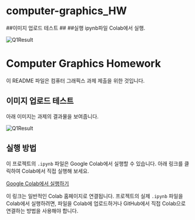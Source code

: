 # computer-graphics_HW



##이미지 업로드 테스트 ##
##실행 ipynb파일  Colab에서 실행.

![Q1Result](https://github.com/WoonBong/computer-graphics_HW/assets/84709612/a240eb60-9966-42f3-9407-d2338775adf8)


# Computer Graphics Homework

이 README 파일은 컴퓨터 그래픽스 과제 제출을 위한 것입니다.

## 이미지 업로드 테스트

아래 이미지는 과제의 결과물을 보여줍니다.

![Q1Result](https://github.com/WoonBong/computer-graphics_HW/assets/84709612/a240eb60-9966-42f3-9407-d2338775adf8)

## 실행 방법

이 프로젝트의 `.ipynb` 파일은 Google Colab에서 실행할 수 있습니다. 아래 링크를 클릭하여 Colab에서 직접 실행해 보세요.

[Google Colab에서 실행하기](https://colab.research.google.com/)

이 링크는 일반적인 Colab 홈페이지로 연결됩니다. 프로젝트의 실제 `.ipynb` 파일을 Colab에서 실행하려면, 파일을 Colab에 업로드하거나 GitHub에서 직접 Colab으로 연결하는 방법을 사용해야 합니다.
